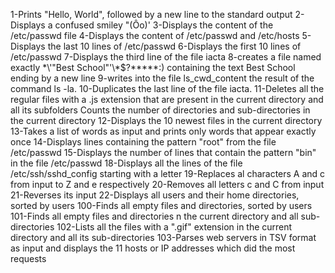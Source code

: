1-Prints "Hello, World", followed by a new line to the standard output
2-Displays a confused smiley "(Ôo)'
3-Displays the content of the /etc/passwd file
4-Displays the content of /etc/passwd and /etc/hosts
5-Displays the last 10 lines of /etc/passwd
6-Displays the first 10 lines of /etc/passwd
7-Displays the third line of the file iacta
8-creates a file named exactly \*\\'"Best School"\'\\*$\?\*\*\*\*\*\:) containing the text Best School ending by a new line
9-writes into the file ls_cwd_content the result of the command ls -la.
10-Duplicates the last line of the file iacta.
11-Deletes all the regular files with a .js extension that are present in the current directory and all its subfolders
Counts the number of directories and sub-directories in the current directory
12-Displays the 10 newest files in the current directory
13-Takes a list of words as input and prints only words that appear exactly once 
14-Displays lines containing the pattern "root" from the file /etc/passwd
15-Displays the number of lines that contain the pattern "bin" in the file /etc/passwd
18-Displays all the lines of the file /etc/ssh/sshd_config starting with a letter
19-Replaces al characters A and c from input to Z and e respectively
20-Removes all letters c and C from input
21-Reverses its input
22-Displays all users and their home directories, sorted by users
100-Finds all empty files and directories, sorted by users
101-Finds all empty files and directories n the current directory and all sub-directories
102-Lists all the files with a ".gif" extension in the current directory and all its sub-directories
103-Parses web servers in TSV format as input and displays the 11 hosts or IP addresses which did the most requests
